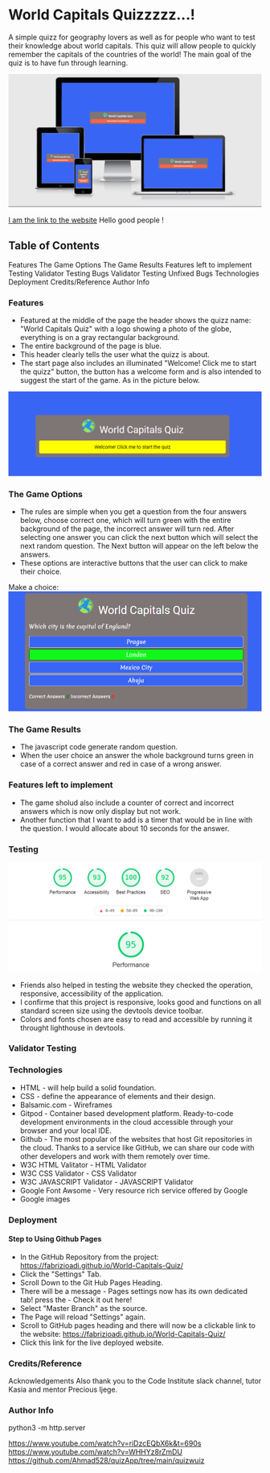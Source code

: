 # World Capitals Quizzzzz...!

A simple quizz for geography lovers as well as for people who want to test their knowledge about world capitals.
This quiz will allow people to quickly remember the capitals of the countries of the world!
The main goal of the quiz is to have fun through learning.

![](assets/images/Responsive.png)

 [I am the link to the website](https://fabrizioadi.github.io/World-Capitals-Quiz/) Hello good people !

## Table of Contents

Features
The Game Options
The Game Results
Features left to implement
Testing
Validator Testing
Bugs
Validator Testing
Unfixed Bugs
Technologies
Deployment
Credits/Reference
Author Info

### Features

* Featured at the middle of the page the header shows the quizz name: "World Capitals Quiz" with a logo showing a photo of the globe, everything is on a gray rectangular background.
* The entire background of the page is blue.
* This header clearly tells the user what the quizz is about.
* The start page also includes an illuminated "Welcome! Click me to start the quizz" button, the button has a welcome form and is also intended to suggest the start of the game. As in the picture below.

![](assets/images/Start.png)

### The Game Options

* The rules are simple when you get a question from the four answers below, choose correct one, which will turn green with the entire background of the page, the incorrect answer will turn red. After selecting one answer you can click the next button which will select the next random question. The Next button will appear on the left below the answers.
* These options are interactive buttons that the user can click to make their choice.

Make a choice:
![](assets/images/Choice.png)

### The Game Results

* The javascript code generate random question.
* When the user choice an answer the whole background turns green in case of a correct answer and red in case of a wrong answer.

### Features left to implement

* The game sholud also include a counter of correct and incorrect answers which is now only display but not work.
* Another function that I want to add is a timer that would be in line with the question. I would allocate about 10 seconds for the answer.

### Testing

![](assets/images/Test.png)

* Friends also helped in testing the website they checked the operation, responsive, accessibility of the application.
* I confirme that this project is responsive, looks good and functions on all standard screen size using the devtools device toolbar.
* Colors and fonts chosen are easy to read and accessible by running it throught lighthouse in devtools. 

### Validator Testing














### Technologies
* HTML - will help build a solid foundation.
* CSS - define the appearance of elements and their design.
* Balsamic.com - Wireframes
* Gitpod - Container based development platform. Ready-to-code development environments in the cloud accessible through your browser and your local IDE.
* Github - The most popular of the websites that host Git repositories in the cloud. Thanks to a service like GitHub, we can share our code with other developers and work with them remotely over time.
* W3C HTML Valitator - HTML Validator
* W3C CSS Validator - CSS Validator
* W3C JAVASCRIPT Validator - JAVASCRIPT Validator
* Google Font Awsome - Very resource rich service offered by Google
* Google images

### Deployment
#### Step to Using Github Pages
* In the GitHub Repository from the project: https://fabrizioadi.github.io/World-Capitals-Quiz/
* Click the "Settings" Tab.
* Scroll Down to the Git Hub Pages Heading.
* There will be a message - Pages settings now has its own dedicated tab! press the - Check it out here!
* Select "Master Branch" as the source.
* The Page will reload "Settings" again.
* Scroll to GitHub pages heading and there will now be a clickable link to the website: https://fabrizioadi.github.io/World-Capitals-Quiz/
* Click this link for the live deployed website.

### Credits/Reference




Acknowledgements
Also thank you to the Code Institute slack channel, tutor Kasia and mentor Precious Ijege.

### Author Info





python3 -m http.server

https://www.youtube.com/watch?v=riDzcEQbX6k&t=690s
https://www.youtube.com/watch?v=WHHYz8rZmDU
https://github.com/Ahmad528/quizApp/tree/main/quizwuiz